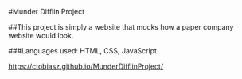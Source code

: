 #Munder Difflin Project


##This project is simply a website that mocks how a paper company website would look.

###Languages used:
                 HTML,
                 CSS,
                 JavaScript


https://ctobiasz.github.io/MunderDifflinProject/

